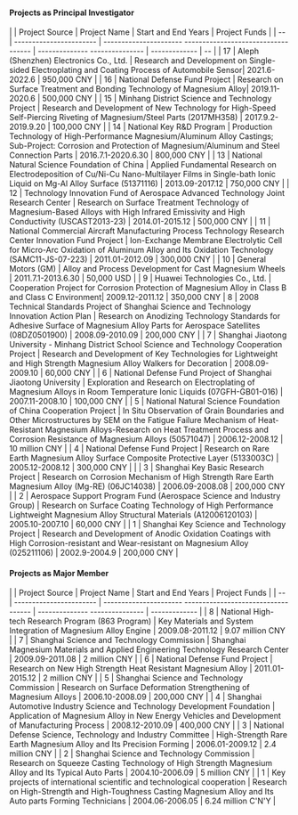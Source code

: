 ####  Projects as Principal Investigator

|    | Project Source | Project Name | Start and End Years | Project Funds |
| -- | ----------------------- | ---------------------- ----------------------------------- | -------------- --------------- | ------------- | -- |
| 17 | Aleph (Shenzhen) Electronics Co., Ltd. | Research and Development on Single-sided Electroplating and Coating Process of Automobile Sensor| 2021.6- 2022.6 | 950,000 CNY | 
| 16 | National Defense Fund Project | Research on Surface Treatment and Bonding Technology of Magnesium Alloy| 2019.11-2020.6 | 500,000 CNY | 
| 15 | Minhang District Science and Technology Project | Research and Development of New Technology for High-Speed Self-Piercing Riveting of Magnesium/Steel Parts (2017MH358) | 2017.9.2-2019.9.20 | 100,000 CNY |
| 14 | National Key R&D Program | Production Technology of High-Performance Magnesium/Aluminum Alloy Castings; Sub-Project: Corrosion and Protection of Magnesium/Aluminum and Steel Connection Parts | 2016.7.1-2020.6.30 | 800,000 CNY |
| 13 | National Natural Science Foundation of China | Applied Fundamental Research on Electrodeposition of Cu/Ni-Cu Nano-Multilayer Films in Single-bath Ionic Liquid on Mg-Al Alloy Surface (51371116) | 2013.09-2017.12 | 750,000 CNY |
| 12 | Technology Innovation Fund of Aerospace Advanced Technology Joint Research Center | Research on Surface Treatment Technology of Magnesium-Based Alloys with High Infrared Emissivity and High Conductivity (USCAST2013-23) | 2014.01-2015.12 | 500,000 CNY |
| 11 | National Commercial Aircraft Manufacturing Process Technology Research Center Innovation Fund Project | Ion-Exchange Membrane Electrolytic Cell for Micro-Arc Oxidation of Aluminum Alloy and Its Oxidation Technology (SAMC11-JS-07-223) | 2011.01-2012.09 | 300,000 CNY |
| 10 | General Motors (GM) | Alloy and Process Development for Cast Magnesium Wheels | 2011.7.1-2013.6.30 | 50,000 USD |
| 9 | Huawei Technologies Co., Ltd. | Cooperation Project for Corrosion Protection of Magnesium Alloy in Class B and Class C Environment| 2009.12-2011.12 | 350,000 CNY |
8 | 2008 Technical Standards Project of Shanghai Science and Technology Innovation Action Plan | Research on Anodizing Technology Standards for Adhesive Surface of Magnesium Alloy Parts for Aerospace Satellites (08DZ0501900) | 2008.09-2010.09 | 200,000 CNY |
| 7 | Shanghai Jiaotong University - Minhang District School Science and Technology Cooperation Project | Research and Development of Key Technologies for Lightweight and High Strength Magnesium Alloy Walkers for Decoration | 2008.09-2009.10 | 60,000 CNY |
| 6 | National Defense Fund Project of Shanghai Jiaotong University | Exploration and Research on Electroplating of Magnesium Alloys in Room Temperature Ionic Liquids (07GFH-GB01-016) | 2007.11-2008.10 | 100,000 CNY |
| 5 | National Natural Science Foundation of China Cooperation Project | In Situ Observation of Grain Boundaries and Other Microstructures by SEM on the Fatigue Failure Mechanism of Heat-Resistant Magnesium Alloys\-Research on Heat Treatment Process and Corrosion Resistance of Magnesium Alloys (50571047) | 2006.12-2008.12 | 10 million CNY |
| 4 | National Defense Fund Project | Research on Rare Earth Magnesium Alloy Surface Composite Protective Layer (5133003C) | 2005.12-2008.12 | 300,000 CNY | |
| 3 | Shanghai Key Basic Research Project | Research on Corrosion Mechanism of High Strength Rare Earth Magnesium Alloy (Mg-RE) (06JC14038) | 2006.09-2008.08 | 200,000 CNY |
| 2 | Aerospace Support Program Fund (Aerospace Science and Industry Group) | Research on Surface Coating Technology of High Performance Lightweight Magnesium Alloy Structural Materials (A12006120103) | 2005.10-2007.10 | 60,000 CNY |
| 1 | Shanghai Key Science and Technology Project | Research and Development of Anodic Oxidation Coatings with High Corrosion-resistant and Wear-resistant on Magnesium Alloy  (025211106) | 2002.9-2004.9 | 200,000 CNY |

#### Projects as Major Member

| | Project Source | Project Name | Start and End Years | Project Funds |
| -- | ----------------------- | ---------------------- ----------------------------------- | -------------- --------------- | ------------- |
| 8 | National High-tech Research Program (863 Program) | Key Materials and System Integration of Magnesium Alloy Engine | 2009.08-2011.12 | 9.07 million CNY |
| 7 | Shanghai Science and Technology Commission | Shanghai Magnesium Materials and Applied Engineering Technology Research Center | 2009.09-2011.08 | 2 million CNY |
| 6 | National Defense Fund Project | Research on New High Strength Heat Resistant Magnesium Alloy | 2011.01-2015.12 | 2 million CNY |
| 5 | Shanghai Science and Technology Commission | Research on Surface Deformation Strengthening of Magnesium Alloys | 2006.10-2008.09 | 200,000 CNY |
| 4 | Shanghai Automotive Industry Science and Technology Development Foundation | Application of Magnesium Alloy in New Energy Vehicles and Development of Manufacturing Process | 2008.12-2010.09 | 400,000 CNY |
| 3 | National Defense Science, Technology and Industry Committee | High-Strength Rare Earth Magnesium Alloy and Its Precision Forming | 2006.01-2009.12 | 2.4 million CNY |
| 2 | Shanghai Science and Technology Commission | Research on Squeeze Casting Technology of High Strength Magnesium Alloy and Its Typical Auto Parts | 2004.10-2006.09 | 5 million CNY |
| 1 | Key projects of international scientific and technological cooperation | Research on High-Strength and High-Toughness Casting Magnesium Alloy and Its Auto parts Forming Technicians | 2004.06-2006.05 | 6.24 million C'N'Y |